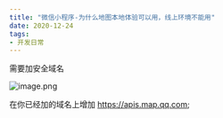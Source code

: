 ```yaml
---
title: "微信小程序-为什么地图本地体验可以用，线上环境不能用"
date: 2020-12-24
tags: 
- 开发日常
---
```

需要加安全域名

![image.png](https://upload-images.jianshu.io/upload_images/15312191-846a995e89f0ff8f.png?imageMogr2/auto-orient/strip%7CimageView2/2/w/1240)

在你已经加的域名上增加
https://apis.map.qq.com;
